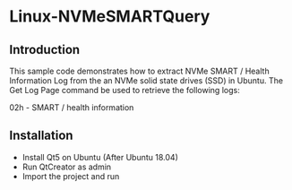 # Linux-NVMeSMARTQuery

Introduction
-------------------------
This sample code demonstrates how to extract NVMe SMART / Health Information Log from the an NVMe solid state drives (SSD) in Ubuntu.
The Get Log Page command be used to retrieve the following logs:

02h - SMART / health information

Installation
-------------------------
- Install Qt5 on Ubuntu (After Ubuntu 18.04)
- Run QtCreator as admin
- Import the project and run 
